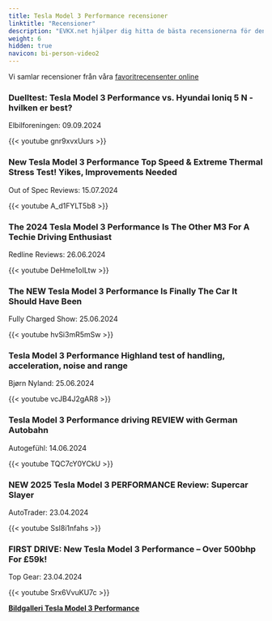 ```yaml
---
title: Tesla Model 3 Performance recensioner
linktitle: "Recensioner"
description: "EVKX.net hjälper dig hitta de bästa recensionerna för denna modell."
weight: 6
hidden: true
navicon: bi-person-video2
---
```

Vi samlar recensioner från våra [favoritrecensenter online](../../../../../guides/evreviewers/)

<div class="container text-center shadow p-2 pe-4 mb-5 bg-body-tertiary rounded border">
<h3>Duelltest: Tesla Model 3 Performance vs. Hyundai Ioniq 5 N - hvilken er best?</h3>
<p>Elbilforeningen: 09.09.2024</p>

{{< youtube gnr9xvxUurs >}}

</div>
<div class="container text-center shadow p-2 pe-4 mb-5 bg-body-tertiary rounded border">
<h3>New Tesla Model 3 Performance Top Speed & Extreme Thermal Stress Test! Yikes, Improvements Needed</h3>
<p>Out of Spec Reviews: 15.07.2024</p>

{{< youtube A_d1FYLT5b8 >}}

</div>
<div class="container text-center shadow p-2 pe-4 mb-5 bg-body-tertiary rounded border">
<h3>The 2024 Tesla Model 3 Performance Is The Other M3 For A Techie Driving Enthusiast</h3>
<p>Redline Reviews: 26.06.2024</p>

{{< youtube DeHme1oILtw >}}

</div>
<div class="container text-center shadow p-2 pe-4 mb-5 bg-body-tertiary rounded border">
<h3>The NEW Tesla Model 3 Performance Is Finally The Car It Should Have Been</h3>
<p>Fully Charged Show: 25.06.2024</p>

{{< youtube hvSi3mR5mSw >}}

</div>
<div class="container text-center shadow p-2 pe-4 mb-5 bg-body-tertiary rounded border">
<h3>Tesla Model 3 Performance Highland test of handling, acceleration, noise and range</h3>
<p>Bjørn Nyland: 25.06.2024</p>

{{< youtube vcJB4J2gAR8 >}}

</div>
<div class="container text-center shadow p-2 pe-4 mb-5 bg-body-tertiary rounded border">
<h3>Tesla Model 3 Performance driving REVIEW with German Autobahn</h3>
<p>Autogefühl: 14.06.2024</p>

{{< youtube TQC7cY0YCkU >}}

</div>
<div class="container text-center shadow p-2 pe-4 mb-5 bg-body-tertiary rounded border">
<h3>NEW 2025 Tesla Model 3 PERFORMANCE Review: Supercar Slayer </h3>
<p>AutoTrader: 23.04.2024</p>

{{< youtube SsI8i1nfahs >}}

</div>
<div class="container text-center shadow p-2 pe-4 mb-5 bg-body-tertiary rounded border">
<h3>FIRST DRIVE: New Tesla Model 3 Performance – Over 500bhp For £59k!</h3>
<p>Top Gear: 23.04.2024</p>

{{< youtube Srx6VvuKU7c >}}

</div>
<div class="mt-3 mb-3">
<a href="../gallery/" class="text-decoration-none text-black">
<strong><i class="bi-arrow-left"></i>Bildgalleri  </strong>
</a>
<a href="../" class="text-decoration-none text-black float-end">
<strong>Tesla Model 3 Performance <i class="bi-arrow-right"></i></strong>
</a>
</div>
